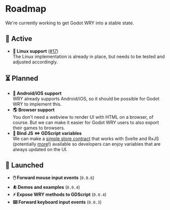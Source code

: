 # Roadmap

We're currently working to get Godot WRY into a stable state.

## 🌟 Active

- **🐧 Linux support** ([#17](https://github.com/doceazedo/godot_wry/issues/17))  
  The Linux implementation is already in place, but needs to be tested and adjusted accordingly.

## ⏳ Planned

- **📲 Android/iOS support**  
  WRY already supports Android/iOS, so it should be possible for Godot WRY to implement this.
- **🌎 Browser support**  
  You don't need a webview to render UI with HTML on a browser, of course. But we can make it easier for Godot WRY users to also export their games to browsers.
- **🔗 Bind JS ⇔ GDScript variables**  
  We can make a [simple store contract](https://svelte.dev/docs/svelte/stores#Store-contract) that works with Svelte and RxJS (potentially [more](https://www.reddit.com/r/sveltejs/comments/158oft0/use_any_state_management_library_with_svelte/)!) available so developers can enjoy variables that are always updated on the UI.

## 🚀 Launched

- **🖱️ Forward mouse input events** (`0.0.6`)
- **⛹️ Demos and examples** (`0.0.4`)
- **⚡ Expose WRY methods to GDScript** (`0.0.4`)
- **⌨️ Forward keyboard input events** (`0.0.3`)
